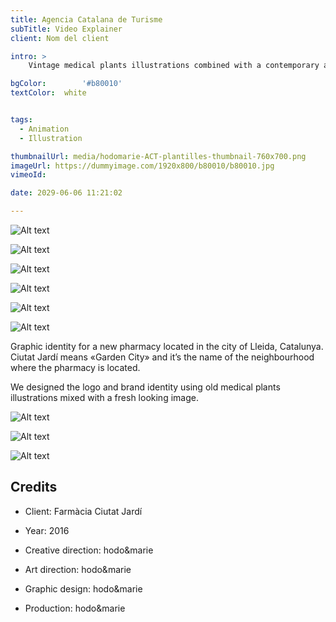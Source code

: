 ```yaml
---
title: Agencia Catalana de Turisme
subTitle: Video Explainer
client: Nom del client

intro: > 
	Vintage medical plants illustrations combined with a contemporary aesthetics for the identity of a new pharmacy with a special focus on natural products.

bgColor: 		'#b80010'
textColor: 	white


tags:
  - Animation
  - Illustration

thumbnailUrl: media/hodomarie-ACT-plantilles-thumbnail-760x700.png
imageUrl: https://dummyimage.com/1920x800/b80010/b80010.jpg
vimeoId: 

date: 2029-06-06 11:21:02

---
```

<div class="gallery gallery-3">

![Alt text](http://placekitten.com/920/920 )

![Alt text](http://placekitten.com/910/910 )

![Alt text](http://placekitten.com/930/930 )

</div>


<div class="gallery gallery-2">

![Alt text](http://placekitten.com/650/420 )

![Alt text](http://placekitten.com/650/420 )


</div>


<div class="gallery gallery-1">

![Alt text](http://placekitten.com/1330/600 )

</div>


Graphic identity for a new pharmacy located in the city of Lleida, Catalunya.
Ciutat Jardí means «Garden City» and it’s the name of the neighbourhood where the pharmacy is located.

We designed the logo and brand identity using old medical plants illustrations mixed with a fresh looking image.
<br>

<div class="gallery gallery-3">

![Alt text](http://placekitten.com/600/600 )

![Alt text](http://placekitten.com/800/800 )

![Alt text](http://placekitten.com/700/700 )

</div>


## Credits

* Client: Farmàcia Ciutat Jardí
* Year: 2016


* Creative direction: hodo&marie
* Art direction: hodo&marie
* Graphic design: hodo&marie
* Production: hodo&marie